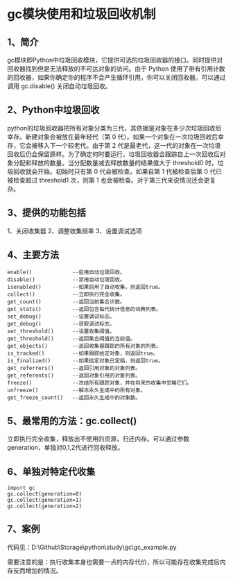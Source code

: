 # gc模块使用和垃圾回收机制

## 1、简介
gc模块即Python中垃圾回收模块，它提供可选的垃圾回收器的接口。同时提供对回收器找到但是无法释放的不可达对象的访问。由于 Python 使用了带有引用计数的回收器，如果你确定你的程序不会产生循环引用，你可以关闭回收器。可以通过调用 gc.disable() 关闭自动垃圾回收。

## 2、Python中垃圾回收
python的垃圾回收器把所有对象分类为三代，其依据是对象在多少次垃圾回收后幸存。新建对象会被放在最年轻代（第 0 代）。如果一个对象在一次垃圾回收后幸存，它会被移入下一个较老代。由于第 2 代是最老代，这一代的对象在一次垃圾回收后仍会保留原样。为了确定何时要运行，垃圾回收器会跟踪自上一次回收后对象分配和释放的数量。当分配数量减去释放数量的结果值大于 threshold0 时，垃圾回收就会开始。初始时只有第 0 代会被检查。如果自第 1 代被检查后第 0 代已被检查超过 threshold1 次，则第 1 也会被检查。对于第三代来说情况还会更复杂。

## 3、提供的功能包括
1、关闭收集器
2、调整收集频率
3、设置调试选项

## 4、主要方法
```
enable()             --启用自动垃圾回收。
disable()            --禁用自动垃圾回收。
isenabled()          --如果启用了自动收集，则返回true。
collect()            --立即执行完全收集。
get_count()          --返回当前集合计数。
get_stats()          --返回包含每代统计信息的词典列表。
set_debug()          --设置调试标志。
get_debug()          --获取调试标志。
set_threshold()      --设置收集阈值。
get_threshold()      --返回集合阈值的当前值。
get_objects()        --返回收集器跟踪的所有对象的列表。
is_tracked()         --如果跟踪给定对象，则返回true。
is_finalized()       --如果给定对象已定稿，则返回true。
get_referrers()      --返回引用对象的对象列表。
get_referents()      --返回对象引用的对象列表。
freeze()             --冻结所有跟踪对象，并在将来的收集中忽略它们。
unfreeze()           --解冻永久生成中的所有对象。
get_freeze_count()   --返回永久生成中的对象数。
```

## 5、最常用的方法：gc.collect() 
立即执行完全收集，释放出不使用的资源，归还内存。可以通过参数generation，单独对0,1,2代进行回收释放。

## 6、单独对特定代收集
```
import gc
gc.collect(generation=0)
gc.collect(generation=1)
gc.collect(generation=2)
```

## 7、案例
代码见：D:\Github\Storage\python\study\gc\gc_example.py

需要注意的是：执行收集本身也需要一点的内存代价，所以可能存在收集完成后内存反而增加的情况。


















